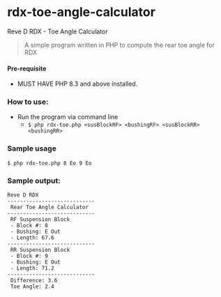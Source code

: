 # rdx-toe-angle-calculator
Reve D RDX - Toe Angle Calculator
> A simple program written in PHP to compute the rear toe angle for RDX

#### Pre-requisite
- MUST HAVE PHP 8.3 and above installed.

### How to use:
- Run the program via command line
    - `$ php rdx-toe.php <susBlockRF> <bushingRF> <susBlockRR> <bushingRR>`

### Sample usage
```
$ php rdx-toe.php 8 Eo 9 Eo
```
### Sample output:
```
Reve D RDX
----------------------------
 Rear Toe Angle Calculator
----------------------------
 RF Suspension Block
 - Block #: 8
 - Bushing: E Out
 - Length: 67.6
----------------------------
 RR Suspension Block
 - Block #: 9
 - Bushing: E Out
 - Length: 71.2
----------------------------
 Difference: 3.6
 Toe Angle: 2.4

```